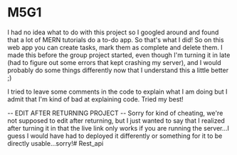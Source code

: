 # M5G1

I had no idea what to do with this project so I googled around and found that a lot of MERN tutorials do a to-do app. So that's what I did!
So on this web app you can create tasks, mark them as complete and delete them. 
I made this before the group project started, even though I'm turning it in late (had to figure out some errors that kept crashing my server), and I would probably do some things differently now that I understand this a little better ;) 

I tried to leave some comments in the code to explain what I am doing but I admit that I'm kind of bad at explaining code. Tried my best!

-- EDIT AFTER RETURNING PROJECT --
Sorry for kind of cheating, we're not supposed to edit after returning, but I just wanted to say that I realized after turning it in that the live link only works if you are running the server...I guess I would have had to deployed it differently or something for it to be directly usable...sorry!# Rest_api
